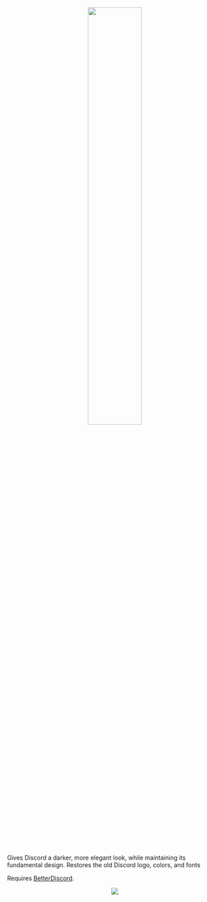 # <p align="center"><img src="https://github.com/RockESV/Eris/blob/main/Resources/Eris%20Wordmark.svg" width="50%" height="50%"></p>

Gives Discord a darker, more elegant look, while maintaining its fundamental design. Restores the old Discord logo, colors, and fonts

Requires [BetterDiscord](https://betterdiscord.app/).

<p align="center"><img src="https://i.imgur.com/aN6XufW.png"></p>
